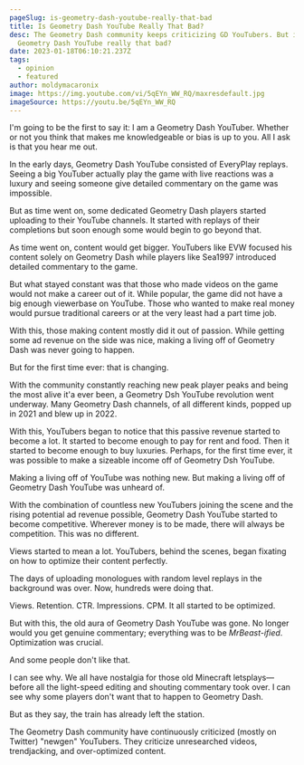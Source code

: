 ```yaml
---
pageSlug: is-geometry-dash-youtube-really-that-bad
title: Is Geometry Dash YouTube Really That Bad?
desc: The Geometry Dash community keeps criticizing GD YouTubers. But is
  Geometry Dash YouTube really that bad?
date: 2023-01-18T06:10:21.237Z
tags:
  - opinion
  - featured
author: moldymacaronix
image: https://img.youtube.com/vi/5qEYn_WW_RQ/maxresdefault.jpg
imageSource: https://youtu.be/5qEYn_WW_RQ
---
```

I'm going to be the first to say it: I am a Geometry Dash YouTuber. Whether or not you think that makes me knowledgeable or bias is up to you. All I ask is that you hear me out.

In the early days, Geometry Dash YouTube consisted of EveryPlay replays. Seeing a big YouTuber actually play the game with live reactions was a luxury and seeing someone give detailed commentary on the game was impossible.

But as time went on, some dedicated Geometry Dash players started uploading to their YouTube channels. It started with replays of their completions but soon enough some would begin to go beyond that.

As time went on, content would get bigger. YouTubers like EVW focused his content solely on Geometry Dash while players like Sea1997 introduced detailed commentary to the game.

But what stayed constant was that those who made videos on the game would not make a career out of it. While popular, the game did not have a big enough viewerbase on YouTube. Those who wanted to make real money would pursue traditional careers or at the very least had a part time job.

With this, those making content mostly did it out of passion. While getting some ad revenue on the side was nice, making a living off of Geometry Dash was never going to happen.

But for the first time ever: that is changing.

With the community constantly reaching new peak player peaks and being the most alive it'a ever been, a Geometry Dsh YouTube revolution went underway. Many Geometry Dash channels, of all different kinds, popped up in 2021 and blew up in 2022.

With this, YouTubers began to notice that this passive revenue started to become a lot. It started to become enough to pay for rent and food. Then it started to become enough to buy luxuries. Perhaps, for the first time ever, it was possible to make a sizeable income off of Geometry Dsh YouTube.

Making a living off of YouTube was nothing new. But making a living off of Geometry Dash YouTube was unheard of.

With the combination of countless new YouTubers joining the scene and the rising potential ad revenue possible, Geometry Dash YouTube started to become competitive. Wherever money is to be made, there will always be competition. This was no different.

Views started to mean a lot. YouTubers, behind the scenes, began fixating on how to optimize their content perfectly.

The days of uploading monologues with random level replays in the background was over. Now, hundreds were doing that.

Views. Retention. CTR. Impressions. CPM. It all started to be optimized.

But with this, the old aura of Geometry Dash YouTube was gone. No longer would you get genuine commentary; everything was to be *MrBeast-ified*. Optimization was crucial.

And some people don't like that.

I can see why. We all have nostalgia for those old Minecraft letsplays—before all the light-speed editing and shouting commentary took over. I can see why some players don't want that to happen to Geometry Dash.

But as they say, the train has already left the station.

The Geometry Dash community have continuously criticized (mostly on Twitter) "newgen" YouTubers. They criticize unresearched videos, trendjacking, and over-optimized content.